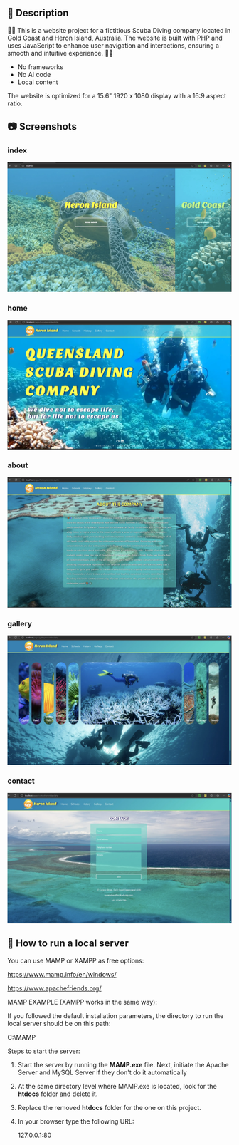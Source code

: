 ## 📄 Description

🪸🐠 This is a website project for a fictitious Scuba Diving company located in Gold Coast and Heron Island, Australia. 
The website is built with PHP and uses JavaScript to enhance user navigation and interactions, ensuring a smooth and intuitive experience. 🪸🪼    

* No frameworks
* No AI code
* Local content

The website is optimized for a 15.6" 1920 x 1080 display with a 16:9 aspect ratio.

## 📷 Screenshots

### index
![Screenshot1](screenshots/Screenshot1.webp)

### home
![Screenshot2](screenshots/Screenshot2.webp)

### about
![Screenshot3](screenshots/Screenshot3.webp)

### gallery
![Screenshot4](screenshots/Screenshot4.webp)

### contact
![Screenshot5](screenshots/Screenshot5.webp)


## 📒 How to run a local server

You can use MAMP or XAMPP as free options:

https://www.mamp.info/en/windows/

https://www.apachefriends.org/

MAMP EXAMPLE (XAMPP works in the same way):

If you followed the default installation parameters, the directory to run the local server should be on this path: 

   C:\MAMP

Steps to start the server:

1. Start the server by running the <strong>MAMP.exe</strong> file. Next, initiate the Apache Server and MySQL Server if they don't do it automatically

2. At the same directory level where MAMP.exe is located, look for the <strong>htdocs</strong> folder and delete it.

3. Replace the removed <strong>htdocs</strong> folder for the one on this project.

4. In your browser type the following URL: 

   127.0.0.1:80


  




